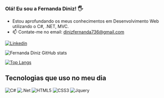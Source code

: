 ### Olá! Eu sou a Fernanda Diniz! 🖐️
- Estou aprofundando os meus conhecimentos em Desenvolvimento Web utilizando o C#, .NET, MVC.
- 📫 Contate-me no email: dinizfernanda736@gmail.com

[![Linkedin](https://img.shields.io/badge/LinkedIn-0077B5?style=for-the-badge&logo=linkedin&logoColor=white)](https://www.linkedin.com/in/fernanda-marcela-torres-diniz-2abb15207/)

![Fernanda Diniz GitHub stats](https://github-readme-stats.vercel.app/api?username=diniz736nanda&show_icons=true&theme=highcontrast)

[![Top Langs](https://github-readme-stats.vercel.app/api/top-langs/?username=diniz736nanda&layout=compact)](https://github.com/anuraghazra/github-readme-stats)

## Tecnologias que uso no meu dia

<div>
    <img align="center" alt="C#" src="https://img.shields.io/badge/C%23-239120?style=for-the-badge&logo=c-sharp&logoColor=white" />
    <img align="center" alt=".Net" src="https://img.shields.io/badge/.NET-5C2D91?style=for-the-badge&logo=.net&logoColor=white" />
    <img align="center" alt="HTML5" src="https://img.shields.io/badge/HTML5-E34F26?style=for-the-badge&logo=html5&logoColor=white" />
    <img align="center" alt="CSS3" src="https://img.shields.io/badge/CSS3-1572B6?style=for-the-badge&logo=css3&logoColor=white" />
    <img align="center" alt="Jquery" src="https://img.shields.io/badge/jQuery-0769AD?style=for-the-badge&logo=jquery&logoColor=white" />
</div>
